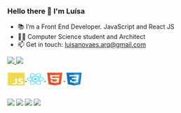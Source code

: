 ### Hello there 👋 I'm Luísa

- 📚 I’m a Front End Developer. JavaScript and React JS 
- 👩‍🎓 Computer Science student and Architect
- 📫 Get in touch: luisanovaes.arq@gmail.com

<div align="left">
  <a href="https://github.com/luisacmn">
   <img height="150em" src="https://github-readme-stats.vercel.app/api?username=luisacmn&show_icons=true&theme=gothan" />
   <img height="150em" src="https://github-readme-stats.vercel.app/api/top-langs/?username=luisacmn&layout=compact&theme=gothan" />
</div>
  
<div style="display: inline_block"><br>
  <img align="center" alt="luisa-Js" height="30" width="40" src="https://raw.githubusercontent.com/devicons/devicon/master/icons/javascript/javascript-plain.svg">
  <img align="center" alt="luisa-React" height="30" width="40" src="https://raw.githubusercontent.com/devicons/devicon/master/icons/react/react-original.svg">
  <img align="center" alt="luisa-HTML" height="30" width="40" src="https://raw.githubusercontent.com/devicons/devicon/master/icons/html5/html5-original.svg">
  <img align="center" alt="luisa-CSS" height="30" width="40" src="https://raw.githubusercontent.com/devicons/devicon/master/icons/css3/css3-original.svg">
</div>

 ##
  
<div> 
  <a href="https://instagram.com/luisanovaescm" target="_blank"><img src="https://img.shields.io/badge/-Instagram-%23E4405F?style=for-the-badge&logo=instagram&logoColor=white" target="_blank"></a>
  <a href = "mailto:luisanovaes.arq@gmail.com"><img src="https://img.shields.io/badge/-Gmail-%23333?style=for-the-badge&logo=gmail&logoColor=white" target="_blank"></a>
  <a href="https://www.linkedin.com/in/lcmnovaes" target="_blank"><img src="https://img.shields.io/badge/-LinkedIn-%230077B5?style=for-the-badge&logo=linkedin&logoColor=white" target="_blank"></a> 
  <a href="https://twitter.com/luisacoding"> <img src="https://img.shields.io/badge/Twitter-1DA1F2?style=for-the-badge&logo=twitter&logoColor=white"></a> 
</div>
  
  
